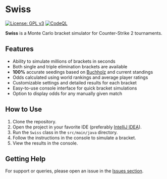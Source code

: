 # Swiss

[![License: GPL v3](https://img.shields.io/badge/License-GPLv3-blue.svg)](LICENSE)
[![CodeQL](https://github.com/Foulest/Swiss/actions/workflows/github-code-scanning/codeql/badge.svg)](https://github.com/Foulest/Swiss/actions/workflows/github-code-scanning/codeql)

**Swiss** is a Monte Carlo bracket simulator for Counter-Strike 2 tournaments.

## Features

- Ability to simulate millions of brackets in seconds
- Both single and triple elimination brackets are available
- **100%** accurate seedings based
  on [Buchholz](https://liquipedia.net/counterstrike/PGL/2024/Copenhagen/Europe_A#:~:text=The-,Buchholz%20system,-is%20used%20to)
  and current standings
- Odds calculated using world rankings and average player ratings
- Customizable settings and detailed results for each bracket
- Easy-to-use console interface for quick bracket simulations
- Option to display odds for any manually given match

## How to Use

1. Clone the repository.
2. Open the project in your favorite IDE (preferably [IntelliJ IDEA](https://jetbrains.com/idea)).
3. Run the `Swiss` class in the `src/main/java` directory.
4. Follow the instructions in the console to simulate a bracket.
5. View the results in the console.

## Getting Help

For support or queries, please open an issue in the [Issues section](https://github.com/Foulest/Swiss/issues).
